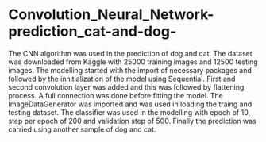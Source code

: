 # Convolution_Neural_Network-prediction_cat-and-dog-
The CNN algorithm was used in the prediction of dog and cat. The dataset was downloaded from Kaggle with 25000 training images and 12500 testing images.
The modelling started with the import of necessary packages and followed by the innitialization of the model using Sequential. 
First and second convolution layer was added and this was followed by flattening process. A full connection was done before fitting the model. The ImageDataGenerator was imported and was used in loading the traing and testing dataset.
The classifier was used in the modelling with epoch of 10, step per epoch of 200 and validation step of 500.
Finally the prediction was carried using another sample of dog and cat.
